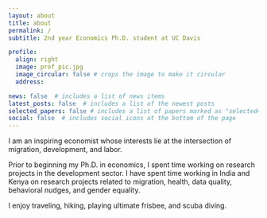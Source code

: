 ```yaml
---
layout: about
title: about
permalink: /
subtitle: 2nd year Economics Ph.D. student at UC Davis

profile:
  align: right
  image: prof_pic.jpg
  image_circular: false # crops the image to make it circular
  address: 

news: false  # includes a list of news items
latest_posts: false  # includes a list of the newest posts
selected_papers: false # includes a list of papers marked as "selected={true}"
social: false  # includes social icons at the bottom of the page
---
```


I am an inspiring economist whose interests lie at the intersection of migration, development, and labor.

Prior to beginning my Ph.D. in economics, I spent time working on research projects in the development sector. I have spent time working in India and Kenya on research projects related to migration, health, data quality, behavioral nudges, and gender equality. 

I enjoy traveling, hiking, playing ultimate frisbee, and scuba diving.